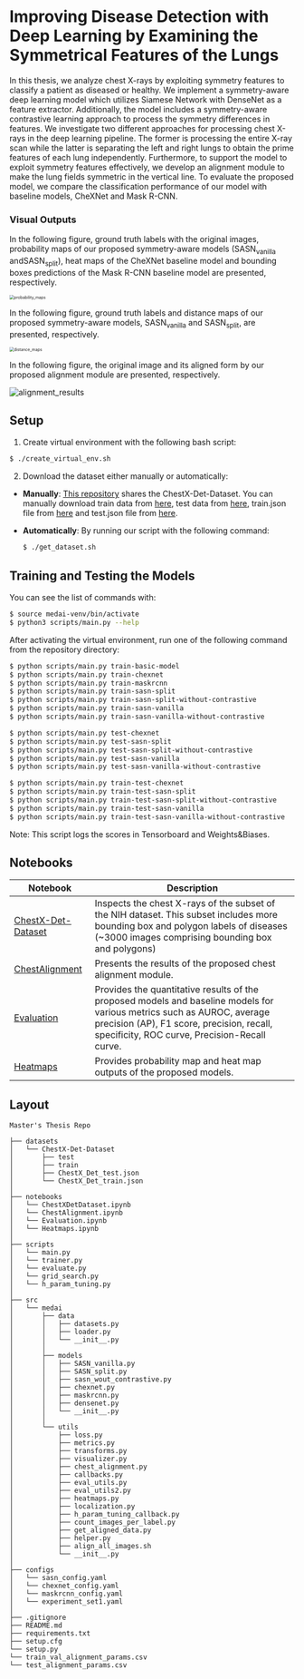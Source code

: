 # Improving Disease Detection with Deep Learning by Examining the Symmetrical Features of the Lungs

In this thesis, we analyze chest X-rays by exploiting symmetry features to classify a patient as diseased or healthy. We implement a symmetry-aware deep learning model which utilizes Siamese Network with DenseNet as a feature extractor. Additionally, the model includes a symmetry-aware contrastive learning approach to process the symmetry differences in features. We investigate two different approaches for processing chest X-rays in the deep learning pipeline. The former is processing the entire X-ray scan while the latter is separating the left and right lungs to obtain the prime features of each lung independently. Furthermore, to support the model to exploit symmetry features effectively, we develop an alignment module to make the lung fields symmetric in the vertical line. To evaluate the proposed model, we compare the classification performance of our model with baseline models, CheXNet and Mask R-CNN.

### Visual Outputs

In the following figure, ground truth labels with the original images, probability maps of our proposed symmetry-aware models ($\text{SASN}_{\text{vanilla}}$ and$\text{SASN}_{\text{split}}$), heat maps of the CheXNet baseline model and bounding boxes predictions of the Mask R-CNN baseline model are presented, respectively.

<img src="outputs/probability_maps.png" alt="probability_maps" style="zoom:50%;" />

In the following figure, ground truth labels and distance maps of our proposed symmetry-aware models, $\text{SASN}_{\text{vanilla}}$ and $\text{SASN}_{\text{split}}$, are presented, respectively.

<img src="outputs/distance_maps.png" alt="distance_maps" style="zoom:50%;" />

In the following figure, the original image and its aligned form by our proposed alignment module are presented, respectively.

![alignment_results](outputs/alignment_results.png)

## Setup

1.  Create virtual environment with the following bash script:

   ```bash
   $ ./create_virtual_env.sh
   ```

2.  Download the dataset either manually or automatically: 

   - **Manually**: [This repository](https://github.com/Deepwise-AILab/ChestX-Det-Dataset) shares the ChestX-Det-Dataset. You can manually download train data from [here](http://resource.deepwise.com/ChestX-Det/train_data.zip), test data from [here](http://resource.deepwise.com/ChestX-Det/test_data.zip), train.json file from [here](https://github.com/Deepwise-AILab/ChestX-Det-Dataset/blob/main/ChestX_Det_train.json) and test.json file from [here](https://github.com/Deepwise-AILab/ChestX-Det-Dataset/blob/main/ChestX_Det_test.json).

   - **Automatically**: By running our script with the following command:

     ```bash
     $ ./get_dataset.sh
     ```

## Training and Testing the Models

You can see the list of commands with:

```bash
$ source medai-venv/bin/activate
$ python3 scripts/main.py --help
```

After activating the virtual environment, run one of the following command from the repository directory:

```bash
$ python scripts/main.py train-basic-model
$ python scripts/main.py train-chexnet
$ python scripts/main.py train-maskrcnn
$ python scripts/main.py train-sasn-split
$ python scripts/main.py train-sasn-split-without-contrastive
$ python scripts/main.py train-sasn-vanilla
$ python scripts/main.py train-sasn-vanilla-without-contrastive

$ python scripts/main.py test-chexnet
$ python scripts/main.py test-sasn-split
$ python scripts/main.py test-sasn-split-without-contrastive
$ python scripts/main.py test-sasn-vanilla
$ python scripts/main.py test-sasn-vanilla-without-contrastive

$ python scripts/main.py train-test-chexnet
$ python scripts/main.py train-test-sasn-split
$ python scripts/main.py train-test-sasn-split-without-contrastive
$ python scripts/main.py train-test-sasn-vanilla
$ python scripts/main.py train-test-sasn-vanilla-without-contrastive
```

Note: This script logs the scores in Tensorboard and Weights&Biases.

## Notebooks

| Notebook                                               | Description                                                  |
| ------------------------------------------------------ | ------------------------------------------------------------ |
| [ChestX-Det-Dataset](notebooks/ChestXDetDataset.ipynb) | Inspects the chest X-rays of the subset of the NIH dataset. This subset includes more bounding box and polygon labels of diseases (~3000 images comprising bounding box and polygons) |
| [ChestAlignment](notebooks/ChestAlignment.ipynb)       | Presents the results of the proposed chest alignment module. |
| [Evaluation](notebooks/Evaluation.ipynb)               | Provides the quantitative results of the proposed models and baseline models for various metrics such as AUROC, average precision (AP), F1 score, precision, recall, specificity, ROC curve, Precision-Recall curve. |
| [Heatmaps](notebooks/Heatmaps.ipynb)                   | Provides probability map and heat map outputs of the proposed models. |

## Layout

```
Master's Thesis Repo

├── datasets
│   └── ChestX-Det-Dataset
│       ├── test
│       ├── train
│       ├── ChestX_Det_test.json
│       └── ChestX_Det_train.json
│
├── notebooks
│   └── ChestXDetDataset.ipynb
│   └── ChestAlignment.ipynb
│   └── Evaluation.ipynb
│   └── Heatmaps.ipynb
│
├── scripts
│   └── main.py
│   └── trainer.py
│   └── evaluate.py
│   └── grid_search.py
│   └── h_param_tuning.py
│
├── src
│   └── medai
│       ├── data
│       │   ├── datasets.py
│       │   ├── loader.py
│       │   └── __init__.py
│       │
│       ├── models
│       │   ├── SASN_vanilla.py
│       │   ├── SASN_split.py
│       │   ├── sasn_wout_contrastive.py
│       │   ├── chexnet.py
│       │   ├── maskrcnn.py
│       │   ├── densenet.py
│       │   └── __init__.py
│       │
│       └── utils
│           ├── loss.py
│           ├── metrics.py
│           ├── transforms.py
│           ├── visualizer.py
│           ├── chest_alignment.py
│           ├── callbacks.py
│           ├── eval_utils.py
│           ├── eval_utils2.py
│           ├── heatmaps.py
│           ├── localization.py
│           ├── h_param_tuning_callback.py
│           ├── count_images_per_label.py
│           ├── get_aligned_data.py
│           ├── helper.py
│           ├── align_all_images.sh
│           └── __init__.py
│
├── configs
│   └── sasn_config.yaml
│   └── chexnet_config.yaml
│   └── maskrcnn_config.yaml
│   └── experiment_set1.yaml
│
├── .gitignore
├── README.md
├── requirements.txt
├── setup.cfg
└── setup.py
└── train_val_alignment_params.csv
└── test_alignment_params.csv
```
